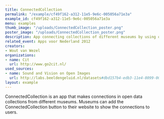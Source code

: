 ```yaml
---
title: ConnectedCollection
permalink: "/example/cf49f162-a312-11e5-9e6c-005056a71e3a"
example_id: cf49f162-a312-11e5-9e6c-005056a71e3a
menu: examples
thumb_image: "/uploads/ConnectedCollection_poster.png"
poster_image: "/uploads/ConnectedCollection_poster.png"
description: App connecting collections of different museums by using open data
related_event: Apps voor Nederland 2012
creators:
- Wout van Wezel
organizations:
- name: Cit
  url: http://www.go2cit.nl/
used_sources:
- name: Sound and Vision on Open Images
  url: http://labs.beeldengeluid.nl/datasets#dbd157b4-edb3-11e4-8099-005056a71e3a
layout: example
---
```


ConnectedCollection is an app that makes connections in open data collections from different museums. Museums can add the ConnectedCollection button to their website to show the connections to users.
